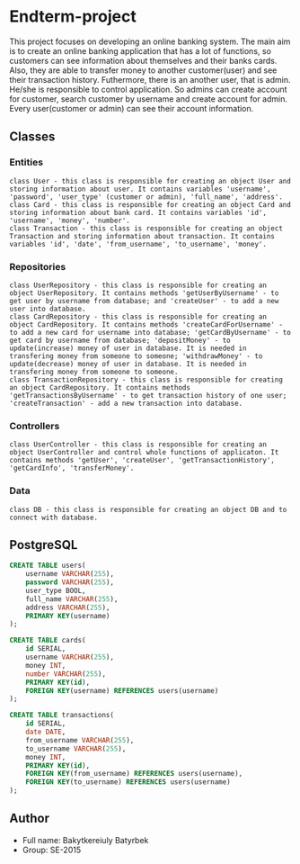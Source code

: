 # Endterm-project
This project focuses on developing an online banking system. The main aim is to create an online banking application that has a lot of functions, so customers can see information about themselves and their banks cards. Also, they are able to transfer money to another customer(user) and see their transaction history.
Futhermore, there is an another user, that is admin. He/she is responsible to control application. So admins can create account for customer, search customer by username and create account for admin.
Every user(customer or admin) can see their account information.
## Classes
### Entities
	class User - this class is responsible for creating an object User and storing information about user. It contains variables 'username', 'password', 'user_type' (customer or admin), 'full_name', 'address'. 
	class Card - this class is responsible for creating an object Card and storing information about bank card. It contains variables 'id', 'username', 'money', 'number'. 
	class Transaction - this class is responsible for creating an object Transaction and storing information about transaction. It contains variables 'id', 'date', 'from_username', 'to_username', 'money'.
### Repositories
	class UserRepository - this class is responsible for creating an object UserRepository. It contains methods 'getUserByUsername' - to get user by username from database; and 'createUser' - to add a new user into database.
	class CardRepository - this class is responsible for creating an object CardRepository. It contains methods 'createCardForUsername' - to add a new card for username into database; 'getCardByUsername' - to get card by username from database; 'depositMoney' - to update(increase) money of user in database. It is needed in transfering money from someone to someone; 'withdrawMoney' - to update(decrease) money of user in database. It is needed in transfering money from someone to someone.
	class TransactionRepository - this class is responsible for creating an object CardRepository. It contains methods 'getTransactionsByUsername' - to get transaction history of one user; 'createTransaction' - add a new transaction into database.
### Controllers
	class UserController - this class is responsible for creating an object UserController and control whole functions of applicaton. It contains methods 'getUser', 'createUser', 'getTransactionHistory', 'getCardInfo', 'transferMoney'.
### Data
	class DB - this class is responsible for creating an object DB and to connect with database.

## PostgreSQL
```SQL
CREATE TABLE users(
	username VARCHAR(255),
	password VARCHAR(255),
	user_type BOOL,
	full_name VARCHAR(255),
	address VARCHAR(255),
	PRIMARY KEY(username)
);

CREATE TABLE cards(
	id SERIAL,
	username VARCHAR(255),
	money INT,
	number VARCHAR(255),
	PRIMARY KEY(id),
	FOREIGN KEY(username) REFERENCES users(username)
);

CREATE TABLE transactions(
	id SERIAL,
	date DATE,
	from_username VARCHAR(255),
	to_username VARCHAR(255),
	money INT,
	PRIMARY KEY(id),
	FOREIGN KEY(from_username) REFERENCES users(username),
	FOREIGN KEY(to_username) REFERENCES users(username)
);
```

## Author
* Full name: Bakytkereiuly Batyrbek
* Group: SE-2015
